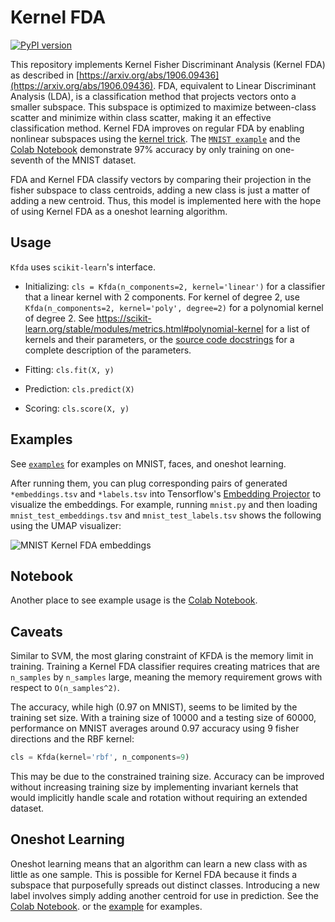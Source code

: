 # Kernel FDA

[![PyPI version](https://badge.fury.io/py/kfda.svg)](https://badge.fury.io/py/kfda)

This repository implements Kernel Fisher Discriminant Analysis (Kernel FDA) as described in [https://arxiv.org/abs/1906.09436](https://arxiv.org/abs/1906.09436).
FDA, equivalent to Linear Discriminant Analysis (LDA), is a classification method that projects vectors onto a smaller subspace.
This subspace is optimized to maximize between-class scatter and minimize within class scatter, making it an effective classification method.
Kernel FDA improves on regular FDA by enabling nonlinear subspaces using the [kernel trick](https://en.wikipedia.org/wiki/Kernel_method).
The
[`MNIST example`](https://github.com/concavegit/kfda/tree/master/examples/mnist.py)
and the
[Colab Notebook](https://colab.research.google.com/drive/1nnVphyZ_0QKYZbmdJaIBjm-zYO4xwF0b)
demonstrate 97% accuracy by only training on one-seventh of the MNIST dataset.

FDA and Kernel FDA classify vectors by comparing their projection in the fisher subspace to class centroids, adding a new class is just a matter of adding a new centroid.
Thus, this model is implemented here with the hope of using Kernel FDA as a oneshot learning algorithm.

## Usage
`Kfda` uses `scikit-learn`'s interface.

- Initializing: `cls = Kfda(n_components=2, kernel='linear')` for a classifier that a linear kernel with 2 components.
  For kernel of degree 2, use `Kfda(n_components=2, kernel='poly', degree=2)` for a polynomial kernel of degree 2.
  See https://scikit-learn.org/stable/modules/metrics.html#polynomial-kernel for a list of kernels and their parameters, or the [source code docstrings](https://github.com/concavegit/kfda/blob/master/kfda/kfda.py) for a complete description of the parameters.

- Fitting: `cls.fit(X, y)`

- Prediction: `cls.predict(X)`

- Scoring: `cls.score(X, y)`

## Examples
See [`examples`](https://github.com/concavegit/kfda/tree/master/examples) for examples on MNIST, faces, and oneshot learning.

After running them, you can plug corresponding pairs of generated
`*embeddings.tsv` and `*labels.tsv` into Tensorflow's
[Embedding Projector](https://projector.tensorflow.org/)
to visualize the embeddings.
For example, running `mnist.py` and then loading
`mnist_test_embeddings.tsv` and `mnist_test_labels.tsv` shows the
following using the UMAP visualizer:

![MNIST Kernel FDA embeddings](https://github.com/concavegit/kfda/blob/master/img/mnist.png?raw=true)

## Notebook
Another place to see example usage is the
[Colab Notebook](https://colab.research.google.com/drive/1nnVphyZ_0QKYZbmdJaIBjm-zYO4xwF0b).

## Caveats
Similar to SVM, the most glaring constraint of KFDA is the memory limit in training.
Training a Kernel FDA classifier requires creating matrices that are `n_samples` by `n_samples` large, meaning the memory requirement grows with respect to `O(n_samples^2)`.

The accuracy, while high (0.97 on MNIST), seems to be limited by the training set size.
With a training size of 10000 and a testing size of 60000, performance on MNIST averages around 0.97 accuracy using 9 fisher directions and the RBF kernel:

```python
cls = Kfda(kernel='rbf', n_components=9)
```

This may be due to the constrained training size.
Accuracy can be improved without increasing training size by implementing invariant kernels that would implicitly handle scale and rotation without requiring an extended dataset.

## Oneshot Learning
Oneshot learning means that an algorithm can learn a new class with as little as one sample.
This is possible for Kernel FDA because it finds a subspace that purposefully spreads out distinct classes.
Introducing a new label involves simply adding another centroid for use in prediction.
See the
[Colab Notebook](https://colab.research.google.com/drive/1nnVphyZ_0QKYZbmdJaIBjm-zYO4xwF0b).
or the
[example](https://github.com/concavegit/kfda/blob/master/examples/mnist_oneshot.py) for examples.
